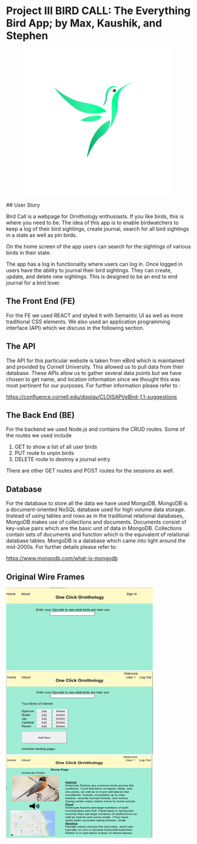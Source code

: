 
# Project III BIRD CALL: The Everything Bird App; by Max, Kaushik, and Stephen

<p align="center">
<img src="public/birdlogo.png" width="400">
</p>
## User Story

Bird Call is a webpage for Ornithology enthusiasts. If you like birds, this is where you need to be. The idea of this app is to enable birdwatchers to keep a log of their bird sightings, create journal, search for all bird sightings in a state as well as pin birds.

On the home screen of the app users can search for the sightings of various birds in their state.

The app has a log in functionality where users can log in. Once logged in users have the ability to journal their bird sightings. They can create, update, and delete new sightings. This is designed to be an end to end journal for a bird lover.

## The Front End (FE)

For the FE we used REACT and styled it with Semantic UI as well as more traditional CSS elements. We also used an application programming interface (API) which we discuss in the following section.

## The API

The API for this particular website is taken from eBird which is maintained and provided by Cornell University. This allowed us to pull data from their database. These APIs allow us to gather several data points but we have chosen to get name, and location information since we thought this was most pertinent for our purposes. For further information please refer to :

https://confluence.cornell.edu/display/CLOISAPI/eBird-1.1-suggestions

## The Back End (BE)

For the backend we used Node.js and contains the CRUD routes. Some of the routes we used include

1. GET to show a list of all user birds
2. PUT route to unpin birds
3. DELETE route to destroy a journal entry

There are other GET routes and POST routes for the sessions as well.

## Database

For the database to store all the data we have used MongoDB. MongoDB is a document-oriented NoSQL database used for high volume data storage. Instead of using tables and rows as in the traditional relational databases, MongoDB makes use of collections and documents. Documents consist of key-value pairs which are the basic unit of data in MongoDB. Collections contain sets of documents and function which is the equivalent of relational database tables. MongoDB is a database which came into light around the mid-2000s. For further details please refer to:

https://www.mongodb.com/what-is-mongodb


## Original Wire Frames

<img src="public/wireframe1.png" width="400">  

<img src="public/wireframe2.png" width="400">

<img src="public/wireframe3.png" width="400">
